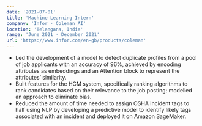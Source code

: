 ```yaml
---
date: '2021-07-01'
title: 'Machine Learning Intern'
company: 'Infor - Coleman AI'
location: 'Telangana, India'
range: 'June 2021 - December 2021'
url: 'https://www.infor.com/en-gb/products/coleman'
---
```


- Led the development of  a model to detect duplicate profiles from a pool of job applicants with an accuracy of 96%, achieved by encoding attributes as embeddings and an Attention block to represent the attributes’ similarity. 
- Built features for the HCM system, specifically ranking algorithms to rank candidates based on their relevance to the job posting; modelled an approach to eliminate bias.
- Reduced the amount of time needed to assign OSHA incident tags to half using NLP by developing a predictive model to identify likely tags associated with an incident and deployed it on Amazon SageMaker.
